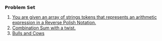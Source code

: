 𝗣𝗿𝗼𝗯𝗹𝗲𝗺 𝗦𝗲𝘁
1. <a href="https://https://leetcode.com/problems/evaluate-reverse-polish-notation/">You are given an array of strings tokens that represents an arithmetic expression in a Reverse Polish Notation.</a>
2. <a href="https://leetcode.com/problems/combination-sum-iii/">Combination Sum with a twist.</a>
3. <a href="https://leetcode.com/problems/rotate-function/">Bulls and Cows</a>
